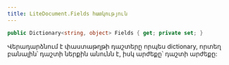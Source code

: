 ```yaml
---
title: LiteDocument.Fields հատկություն
---
```


```c#
public Dictionary<string, object> Fields { get; private set; }
```

Վերադարձնում է փաստաթղթի դաշտերը որպես dictionary, որտեղ բանալին՝ դաշտի ներքին անունն է, իսկ արժեքը՝ դաշտի արժեքը:
